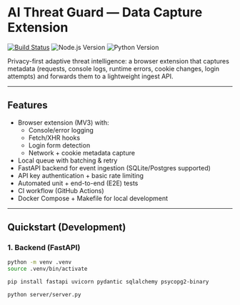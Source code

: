 # AI Threat Guard — Data Capture Extension

[![Build Status](https://github.com/Boipelo-Code-eng/CyberNautes/actions/workflows/ci.yml/badge.svg)](https://github.com/Boipelo-Code-eng/CyberNautes/actions/workflows/ci.yml)
![Node.js Version](https://img.shields.io/badge/node-%3E%3D18-brightgreen)
![Python Version](https://img.shields.io/badge/python-3.10%20|%203.11-blue)

Privacy-first adaptive threat intelligence: a browser extension that captures metadata (requests, console logs, runtime errors, cookie changes, login attempts) and forwards them to a lightweight ingest API.

---

## Features
- Browser extension (MV3) with:
  - Console/error logging
  - Fetch/XHR hooks
  - Login form detection
  - Network + cookie metadata capture
- Local queue with batching & retry
- FastAPI backend for event ingestion (SQLite/Postgres supported)
- API key authentication + basic rate limiting
- Automated unit + end-to-end (E2E) tests
- CI workflow (GitHub Actions)
- Docker Compose + Makefile for local development

---

## Quickstart (Development)

### 1. Backend (FastAPI)

```bash
python -m venv .venv
source .venv/bin/activate

pip install fastapi uvicorn pydantic sqlalchemy psycopg2-binary

python server/server.py

